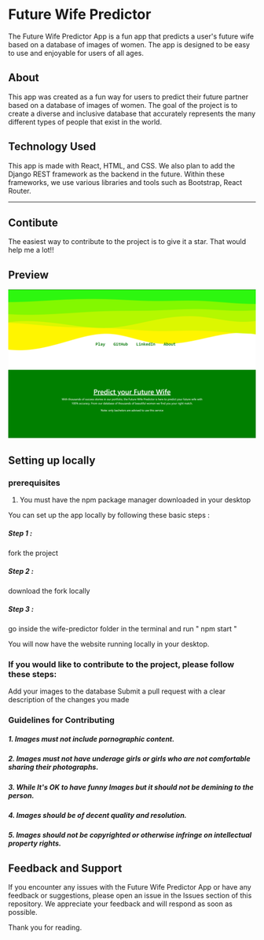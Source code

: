 # Future Wife Predictor

The Future Wife Predictor App is a fun app that predicts a user's future wife based on a database of images of women. The app is designed to be easy to use and enjoyable for users of all ages.

## About

This app was created as a fun way for users to predict their future partner based on a database of images of women. The goal of the project is to create a diverse and inclusive database that accurately represents the many different types of people that exist in the world.

## Technology Used

This app is made with React, HTML, and CSS. We also plan to add the Django REST framework as the backend in the future. Within these frameworks, we use various libraries and tools such as Bootstrap, React Router.
<hr>

## Contibute
The easiest way to contribute to the project is to give it a star. That would help me a lot!! 

## Preview
![Preview image](assets/image.png)

## Setting up locally

### prerequisites

1. You must have the npm package manager downloaded in your desktop

You can set up the app locally by following these basic steps :

##### Step 1 : 

fork the project

##### Step 2 :

download the fork locally

##### Step 3 :

go inside the wife-predictor folder in the terminal and run " npm start "

You will now have the website running locally in your desktop.

### If you would like to contribute to the project, please follow these steps:

Add your images to the database
Submit a pull request with a clear description of the changes you made

### Guidelines for Contributing

##### 1. Images must not include pornographic content.
##### 2. Images must not have underage girls or girls who are not comfortable sharing their photographs.
##### 3. While It's OK to have funny Images but it should not be demining to the person. 
##### 4. Images should be of decent quality and resolution.
##### 5. Images should not be copyrighted or otherwise infringe on intellectual property rights.
## Feedback and Support
If you encounter any issues with the Future Wife Predictor App or have any feedback or suggestions, please open an issue in the Issues section of this repository. We appreciate your feedback and will respond as soon as possible.

Thank you for reading.

